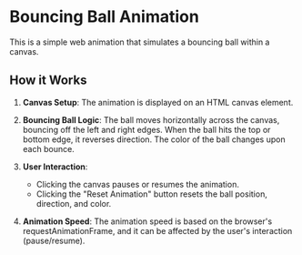 # Bouncing Ball Animation

   This is a simple web animation that simulates a bouncing ball within a canvas.

## How it Works

1. **Canvas Setup**: The animation is displayed on an HTML canvas element.

2. **Bouncing Ball Logic**: The ball moves horizontally across the canvas, bouncing off the left and right edges. When the ball hits the top or bottom edge, it reverses direction. The color of the ball changes upon each bounce.

3. **User Interaction**:
   - Clicking the canvas pauses or resumes the animation.
   - Clicking the "Reset Animation" button resets the ball position, direction, and color.

4. **Animation Speed**: The animation speed is based on the browser's requestAnimationFrame, and it can be affected by the user's interaction (pause/resume).

